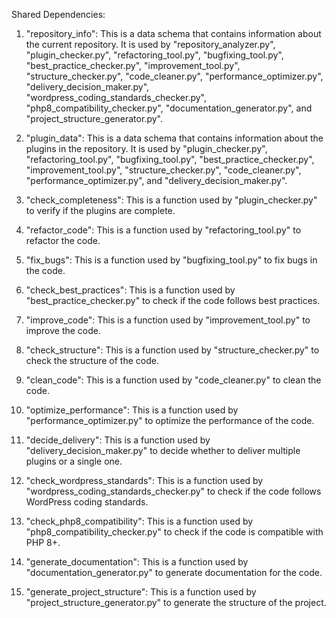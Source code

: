 Shared Dependencies:

1. "repository_info": This is a data schema that contains information about the current repository. It is used by "repository_analyzer.py", "plugin_checker.py", "refactoring_tool.py", "bugfixing_tool.py", "best_practice_checker.py", "improvement_tool.py", "structure_checker.py", "code_cleaner.py", "performance_optimizer.py", "delivery_decision_maker.py", "wordpress_coding_standards_checker.py", "php8_compatibility_checker.py", "documentation_generator.py", and "project_structure_generator.py".

2. "plugin_data": This is a data schema that contains information about the plugins in the repository. It is used by "plugin_checker.py", "refactoring_tool.py", "bugfixing_tool.py", "best_practice_checker.py", "improvement_tool.py", "structure_checker.py", "code_cleaner.py", "performance_optimizer.py", and "delivery_decision_maker.py".

3. "check_completeness": This is a function used by "plugin_checker.py" to verify if the plugins are complete.

4. "refactor_code": This is a function used by "refactoring_tool.py" to refactor the code.

5. "fix_bugs": This is a function used by "bugfixing_tool.py" to fix bugs in the code.

6. "check_best_practices": This is a function used by "best_practice_checker.py" to check if the code follows best practices.

7. "improve_code": This is a function used by "improvement_tool.py" to improve the code.

8. "check_structure": This is a function used by "structure_checker.py" to check the structure of the code.

9. "clean_code": This is a function used by "code_cleaner.py" to clean the code.

10. "optimize_performance": This is a function used by "performance_optimizer.py" to optimize the performance of the code.

11. "decide_delivery": This is a function used by "delivery_decision_maker.py" to decide whether to deliver multiple plugins or a single one.

12. "check_wordpress_standards": This is a function used by "wordpress_coding_standards_checker.py" to check if the code follows WordPress coding standards.

13. "check_php8_compatibility": This is a function used by "php8_compatibility_checker.py" to check if the code is compatible with PHP 8+.

14. "generate_documentation": This is a function used by "documentation_generator.py" to generate documentation for the code.

15. "generate_project_structure": This is a function used by "project_structure_generator.py" to generate the structure of the project.